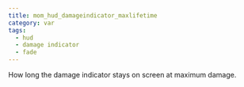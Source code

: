 ```yaml
---
title: mom_hud_damageindicator_maxlifetime
category: var
tags:
  - hud
  - damage indicator
  - fade
---
```


How long the damage indicator stays on screen at maximum damage.